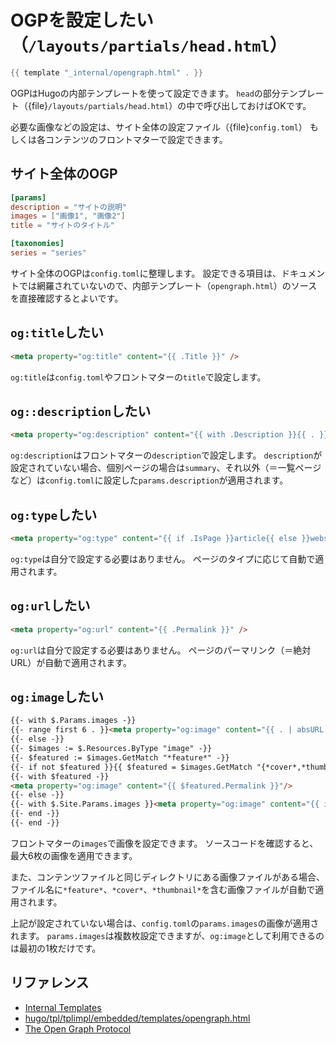 # OGPを設定したい（``/layouts/partials/head.html``）

```go
{{ template "_internal/opengraph.html" . }}
```

OGPはHugoの内部テンプレートを使って設定できます。
``head``の部分テンプレート（{file}`/layouts/partials/head.html`）の中で呼び出しておけばOKです。

必要な画像などの設定は、サイト全体の設定ファイル（{file}`config.toml`）
もしくは各コンテンツのフロントマターで設定できます。

## サイト全体のOGP

```toml
[params]
description = "サイトの説明"
images = ["画像1", "画像2"]
title = "サイトのタイトル"

[taxonomies]
series = "series"
```

サイト全体のOGPは``config.toml``に整理します。
設定できる項目は、ドキュメントでは網羅されていないので、内部テンプレート（``opengraph.html``）のソースを直接確認するとよいです。

## ``og:title``したい

```html
<meta property="og:title" content="{{ .Title }}" />
```

``og:title``は``config.toml``やフロントマターの``title``で設定します。

## ``og::description``したい

```html
<meta property="og:description" content="{{ with .Description }}{{ . }}{{ else }}{if .IsPage}}{{ .Summary }}{{ else }}{{ with .Site.Params.description }}{{ . }}{{ end }}{{ end }}{{ end }}" />
```

``og:description``はフロントマターの``description``で設定します。
``description``が設定されていない場合、個別ページの場合は``summary``、それ以外（＝一覧ページなど）は``config.toml``に設定した``params.description``が適用されます。

## ``og:type``したい

```html
<meta property="og:type" content="{{ if .IsPage }}article{{ else }}website{{ end }}" />
```

``og:type``は自分で設定する必要はありません。
ページのタイプに応じて自動で適用されます。

## ``og:url``したい

```html
<meta property="og:url" content="{{ .Permalink }}" />
```

``og:url``は自分で設定する必要はありません。
ページのパーマリンク（＝絶対URL）が自動で適用されます。

## ``og:image``したい

```html
{{- with $.Params.images -}}
{{- range first 6 . }}<meta property="og:image" content="{{ . | absURL }}" />{{ end -}}
{{- else -}}
{{- $images := $.Resources.ByType "image" -}}
{{- $featured := $images.GetMatch "*feature*" -}}
{{- if not $featured }}{{ $featured = $images.GetMatch "{*cover*,*thumbnail*}" }}{{ end -}}
{{- with $featured -}}
<meta property="og:image" content="{{ $featured.Permalink }}"/>
{{- else -}}
{{- with $.Site.Params.images }}<meta property="og:image" content="{{ index . 0 | absURL }}"/>{{ end -}}
{{- end -}}
{{- end -}}
```

フロントマターの``images``で画像を設定できます。
ソースコードを確認すると、最大6枚の画像を適用できます。

また、コンテンツファイルと同じディレクトリにある画像ファイルがある場合、
ファイル名に``*feature*``、``*cover*``、``*thumbnail*``を含む画像ファイルが自動で適用されます。

上記が設定されていない場合は、``config.toml``の``params.images``の画像が適用されます。
``params.images``は複数枚設定できますが、``og:image``として利用できるのは最初の1枚だけです。

## リファレンス

- [Internal Templates](https://gohugo.io/templates/internal/)
- [hugo/tpl/tplimpl/embedded/templates/opengraph.html](https://github.com/gohugoio/hugo/blob/master/tpl/tplimpl/embedded/templates/opengraph.html)
- [The Open Graph Protocol](https://ogp.me/)
